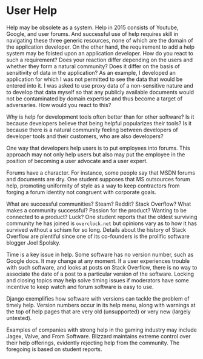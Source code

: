 
# User Help

Help may be obsolete as a system. Help in 2015 consists of Youtube, Google, and user forums. And successful use of help requires skill in navigating these three generic resources, none of which are the domain of the application developer. On the other hand, the requirement to add a help system may be foisted upon an application developer. How do you react to such a requirement? Does your reaction differ depending on the users and whether they form a natural community? Does it differ on the basis of sensitivity of data in the application? As an example, I developed an application for which I was not permitted to see the data that would be entered into it. I was asked to use proxy data of a non-sensitive nature and to develop that data myself so that any publicly available documents would not be contaminated by domain expertise and thus become a target of adversaries. How would you react to this?

Why is help for development tools often better than for other software? Is it because developers believe that being helpful popularizes their tools? Is it because there is a natural community feeling between developers of developer tools and their customers, who are also developers?

One way that developers help users is to put employees into forums. This approach may not only help users but also may put the employee in the position of becoming a user advocate and a user expert.

Forums have a character. For instance, some people say that MSDN forums and documents are dry. One student supposes that MS outsources forum help, promoting uniformity of style as a way to keep contractors from forging a forum identity not congruent with corporate goals.

What are successful communities? Steam? Reddit? Stack Overflow? What makes a community successful? Passion for the product? Wanting to be connected to a product? Luck? One student reports that the oldest surviving community he has joined is `overclock.net` but opinions vary as to how it has survived without a schism for so long. Details about the history of Stack Overflow are plentiful since one of its co-founders is the prolific software blogger Joel Spolsky.

Time is a key issue in help. Some software has no version number, such as Google docs. It may change at any moment. If a user experiences trouble with such software, and looks at posts on Stack Overflow, there is no way to associate the date of a post to a particular version of the software. Locking and closing topics may help solve timing issues if moderators have some incentive to keep watch and forum software is easy to use.

Django exemplifies how software with versions can tackle the problem of timely help. Version numbers occur in its help menu, along with warnings at the top of help pages that are very old (unsupported) or very new (largely untested).

Examples of companies with strong help in the gaming industry may include Jagex, Valve, and From Software. Blizzard maintains extreme control over their help offerings, evidently rejecting help from the community. The foregoing is based on student reports.
